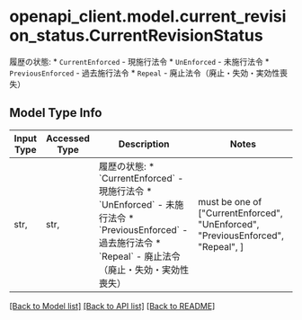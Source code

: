 # openapi_client.model.current_revision_status.CurrentRevisionStatus

履歴の状態:   * `CurrentEnforced`  - 現施行法令   * `UnEnforced`       - 未施行法令   * `PreviousEnforced` - 過去施行法令   * `Repeal`           - 廃止法令（廃止・失効・実効性喪失）

## Model Type Info
Input Type | Accessed Type | Description | Notes
------------ | ------------- | ------------- | -------------
str,  | str,  | 履歴の状態:   * &#x60;CurrentEnforced&#x60;  - 現施行法令   * &#x60;UnEnforced&#x60;       - 未施行法令   * &#x60;PreviousEnforced&#x60; - 過去施行法令   * &#x60;Repeal&#x60;           - 廃止法令（廃止・失効・実効性喪失） | must be one of ["CurrentEnforced", "UnEnforced", "PreviousEnforced", "Repeal", ] 

[[Back to Model list]](../../README.md#documentation-for-models) [[Back to API list]](../../README.md#documentation-for-api-endpoints) [[Back to README]](../../README.md)

